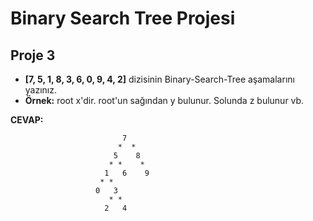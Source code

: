 # Binary Search Tree Projesi

## Proje 3
* **[7, 5, 1, 8, 3, 6, 0, 9, 4, 2]** dizisinin Binary-Search-Tree aşamalarını yazınız.
* **Örnek:** root x'dir. root'un sağından y bulunur. Solunda z bulunur vb.

**CEVAP:**

```
                         7
                        *  *
                       5    8
                      * *    *
                     1   6    9
                    * *
                   0   3
                      * *
                     2   4
```
